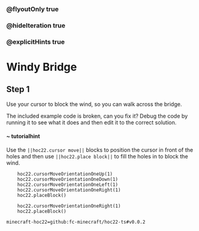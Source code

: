 ### @flyoutOnly true
### @hideIteration true
### @explicitHints true


# Windy Bridge

## Step 1
Use your cursor to block the wind, so you can walk across the bridge.

The included example code is broken, can you fix it? Debug the code by running it to see what it does and then edit it to the correct solution.

#### ~ tutorialhint 
Use the ``||hoc22.cursor move||`` blocks to position the cursor in front of the holes and then use ``||hoc22.place block||`` to fill the holes in to block the wind.



```ghost
    hoc22.cursorMoveOrientationOneUp(1)
    hoc22.cursorMoveOrientationOneDown(1)
    hoc22.cursorMoveOrientationOneLeft(1)
    hoc22.cursorMoveOrientationOneRight(1)
    hoc22.placeBlock()
```
```template
    hoc22.cursorMoveOrientationOneRight(1)   
    hoc22.placeBlock()
```
```package
minecraft-hoc22=github:fc-minecraft/hoc22-ts#v0.0.2
```